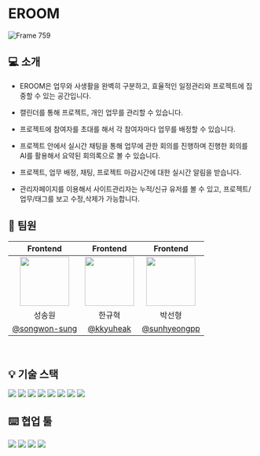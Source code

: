 # EROOM
![Frame 759](https://github.com/user-attachments/assets/111bbf35-bac3-465a-91c3-66c18f86dbb0)


## 💻 소개

- EROOM은 업무와 사생활을 완벽히 구분하고, 효율적인 일정관리와 프로젝트에 집중할 수 있는 공간입니다.
- 캘린더를 통해 프로젝트, 개인 업무를 관리할 수 있습니다.
- 프로젝트에 참여자를 초대를 해서 각 참여자마다 업무를 배정할 수 있습니다.
- 프로젝트 안에서 실시간 채팅을 통해 업무에 관한 회의를 진행하며 진행한 회의를 AI를 활용해서 요약된 회의록으로 볼 수 있습니다.
- 프로젝트, 업무 배정, 채팅, 프로젝트 마감시간에 대한 실시간 알림을 받습니다.

- 관리자페이지를 이용해서 사이트관리자는 누적/신규 유저를 볼 수 있고, 프로젝트/업무/태그를 보고 수정,삭제가 가능합니다.

## 🚀 팀원

|                                                 Frontend                                                 |                                                 Frontend                                                 |                                                 Frontend                                                 |                
| :------------------------------------------------------------------------------------------------------: | :------------------------------------------------------------------------------------------------------: | :------------------------------------------------------------------------------------------------------: |
| <img src="https://avatars.githubusercontent.com/u/185449401?v=4" width="100"/> | <img src="https://avatars.githubusercontent.com/u/101174418?v=4" width="100"/> | <img src="https://avatars.githubusercontent.com/u/187230425?v=4" width="100"/> |
|                                                  성송원                                                  |                                                  한규혁                                                  |                                                  박선형                                                  |                     
|                              [@songwon-sung](https://github.com/songwon-sung)                              |                                  [@kkyuheak](https://github.com/kkyuheak)                                   |                           [@sunhyeongpp](https://github.com/sunhyeongpp)                               |         
<br/>

## 💡 기술 스택

![](https://img.shields.io/badge/react-61DAFB?style=for-the-badge&logo=react&logoColor=black)
![](https://img.shields.io/badge/TypeScript-3178C6?style=for-the-badge&logo=typescript&logoColor=white)
<img src="https://img.shields.io/badge/tailwindcss-06B6D4?style=for-the-badge&logo=tailwindcss&logoColor=white">
![](https://img.shields.io/badge/React_Query-FF4154?style=for-the-badge&logo=react-query&logoColor=white)
<img src="https://img.shields.io/badge/zustand-orange?style=for-the-badge&logo=zustand&logoColor=white">
![](https://img.shields.io/badge/Axios-5A29E4?style=for-the-badge&logo=Axios&logoColor=white)
![](https://img.shields.io/badge/reactrouter-CA4245?style=for-the-badge&logo=reactrouter&logoColor=black)
![](https://img.shields.io/badge/-netlify-blue?style=for-the-badge&logo=netlify&logoColor=green)


## ⌨️ 협업 툴
<img src="https://img.shields.io/badge/Git-F05032?style=for-the-badge&logo=git&logoColor=white"/> <img src="https://img.shields.io/badge/github-181717?style=for-the-badge&logo=github&logoColor=white"> <img src="https://img.shields.io/badge/slack-4A154B?style=for-the-badge&logo=slack&logoColor=white"> 
![](https://img.shields.io/badge/Figma-F24E1E?style=for-the-badge&logo=figma&logoColor=white)
